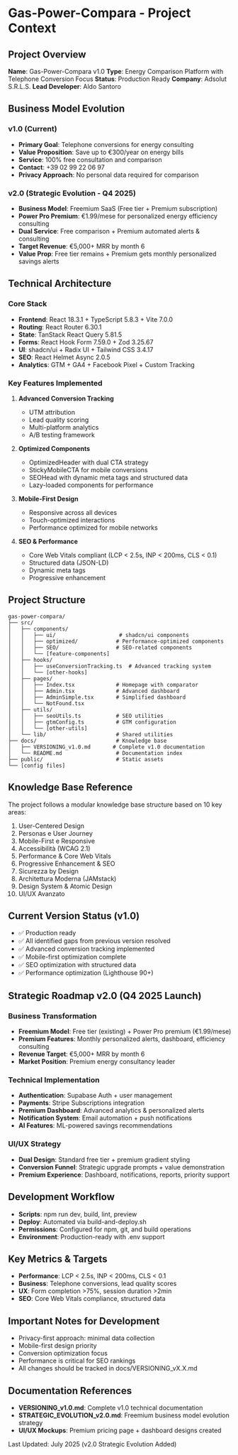 # Gas-Power-Compara - Project Context

## Project Overview
**Name**: Gas-Power-Compara v1.0
**Type**: Energy Comparison Platform with Telephone Conversion Focus
**Status**: Production Ready
**Company**: Adsolut S.R.L.S.
**Lead Developer**: Aldo Santoro

## Business Model Evolution
### v1.0 (Current)
- **Primary Goal**: Telephone conversions for energy consulting
- **Value Proposition**: Save up to €300/year on energy bills
- **Service**: 100% free consultation and comparison
- **Contact**: +39 02 99 22 06 97
- **Privacy Approach**: No personal data required for comparison

### v2.0 (Strategic Evolution - Q4 2025)
- **Business Model**: Freemium SaaS (Free tier + Premium subscription)
- **Power Pro Premium**: €1.99/mese for personalized energy efficiency consulting
- **Dual Service**: Free comparison + Premium automated alerts & consulting
- **Target Revenue**: €5,000+ MRR by month 6
- **Value Prop**: Free tier remains + Premium gets monthly personalized savings alerts

## Technical Architecture

### Core Stack
- **Frontend**: React 18.3.1 + TypeScript 5.8.3 + Vite 7.0.0
- **Routing**: React Router 6.30.1
- **State**: TanStack React Query 5.81.5
- **Forms**: React Hook Form 7.59.0 + Zod 3.25.67
- **UI**: shadcn/ui + Radix UI + Tailwind CSS 3.4.17
- **SEO**: React Helmet Async 2.0.5
- **Analytics**: GTM + GA4 + Facebook Pixel + Custom Tracking

### Key Features Implemented
1. **Advanced Conversion Tracking**
   - UTM attribution
   - Lead quality scoring
   - Multi-platform analytics
   - A/B testing framework

2. **Optimized Components**
   - OptimizedHeader with dual CTA strategy
   - StickyMobileCTA for mobile conversions
   - SEOHead with dynamic meta tags and structured data
   - Lazy-loaded components for performance

3. **Mobile-First Design**
   - Responsive across all devices
   - Touch-optimized interactions
   - Performance optimized for mobile networks

4. **SEO & Performance**
   - Core Web Vitals compliant (LCP < 2.5s, INP < 200ms, CLS < 0.1)
   - Structured data (JSON-LD)
   - Dynamic meta tags
   - Progressive enhancement

## Project Structure
```
gas-power-compara/
├── src/
│   ├── components/
│   │   ├── ui/                    # shadcn/ui components
│   │   ├── optimized/            # Performance-optimized components
│   │   ├── SEO/                  # SEO-related components
│   │   └── [feature-components]
│   ├── hooks/
│   │   ├── useConversionTracking.ts  # Advanced tracking system
│   │   └── [other-hooks]
│   ├── pages/
│   │   ├── Index.tsx             # Homepage with comparator
│   │   ├── Admin.tsx             # Advanced dashboard
│   │   ├── AdminSimple.tsx       # Simplified dashboard
│   │   └── NotFound.tsx
│   ├── utils/
│   │   ├── seoUtils.ts           # SEO utilities
│   │   ├── gtmConfig.ts          # GTM configuration
│   │   └── [other-utils]
│   └── lib/                      # Shared utilities
├── docs/                         # Knowledge base
│   ├── VERSIONING_v1.0.md       # Complete v1.0 documentation
│   └── README.md                 # Documentation index
├── public/                       # Static assets
└── [config files]
```

## Knowledge Base Reference
The project follows a modular knowledge base structure based on 10 key areas:
1. User-Centered Design
2. Personas e User Journey
3. Mobile-First e Responsive
4. Accessibilità (WCAG 2.1)
5. Performance & Core Web Vitals
6. Progressive Enhancement & SEO
7. Sicurezza by Design
8. Architettura Moderna (JAMstack)
9. Design System & Atomic Design
10. UI/UX Avanzato

## Current Version Status (v1.0)
- ✅ Production ready
- ✅ All identified gaps from previous version resolved
- ✅ Advanced conversion tracking implemented
- ✅ Mobile-first optimization complete
- ✅ SEO optimization with structured data
- ✅ Performance optimization (Lighthouse 90+)

## Strategic Roadmap v2.0 (Q4 2025 Launch)
### Business Transformation
- **Freemium Model**: Free tier (existing) + Power Pro premium (€1.99/mese)
- **Premium Features**: Monthly personalized alerts, dashboard, efficiency consulting
- **Revenue Target**: €5,000+ MRR by month 6
- **Market Position**: Premium energy consultancy leader

### Technical Implementation
- **Authentication**: Supabase Auth + user management
- **Payments**: Stripe Subscriptions integration
- **Premium Dashboard**: Advanced analytics & personalized alerts
- **Notification System**: Email automation + push notifications
- **AI Features**: ML-powered savings recommendations

### UI/UX Strategy
- **Dual Design**: Standard free tier + premium gradient styling
- **Conversion Funnel**: Strategic upgrade prompts + value demonstration
- **Premium Experience**: Dashboard, notifications, reports, priority support

## Development Workflow
- **Scripts**: npm run dev, build, lint, preview
- **Deploy**: Automated via build-and-deploy.sh
- **Permissions**: Configured for npm, git, and build operations
- **Environment**: Production-ready with .env support

## Key Metrics & Targets
- **Performance**: LCP < 2.5s, INP < 200ms, CLS < 0.1
- **Business**: Telephone conversions, lead quality scores
- **UX**: Form completion >75%, session duration >2min
- **SEO**: Core Web Vitals compliance, structured data

## Important Notes for Development
- Privacy-first approach: minimal data collection
- Mobile-first design priority
- Conversion optimization focus
- Performance is critical for SEO rankings
- All changes should be tracked in docs/VERSIONING_vX.X.md

## Documentation References
- **VERSIONING_v1.0.md**: Complete v1.0 technical documentation
- **STRATEGIC_EVOLUTION_v2.0.md**: Freemium business model evolution strategy
- **UI/UX Mockups**: Premium pricing page + dashboard designs created

Last Updated: July 2025 (v2.0 Strategic Evolution Added)